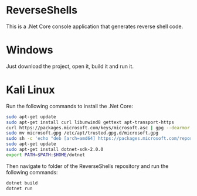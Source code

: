 # ReverseShells
This is a .Net Core console application that generates reverse shell code.

# Windows
Just download the project, open it, build it and run it.

# Kali Linux
Run the following commands to install the .Net Core:
``` Bash
sudo apt-get update
sudo apt-get install curl libunwind8 gettext apt-transport-https
curl https://packages.microsoft.com/keys/microsoft.asc | gpg --dearmor > microsoft.gpg
sudo mv microsoft.gpg /etc/apt/trusted.gpg.d/microsoft.gpg
sudo sh -c 'echo "deb [arch=amd64] https://packages.microsoft.com/repos/microsoft-debian-stretch-prod stretch main" > /etc/apt/sources.list.d/dotnetdev.list'
sudo apt-get update
sudo apt-get install dotnet-sdk-2.0.0
export PATH=$PATH:$HOME/dotnet
```
Then navigate to folder of the ReverseShells repository and run the following commands:
``` Bash
dotnet build
dotnet run
```
